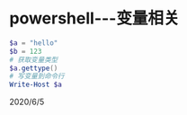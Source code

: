 # powershell---变量相关

```powershell
$a = "hello"
$b = 123
# 获取变量类型
$a.gettype()
# 写变量到命令行
Write-Host $a
```


2020/6/5  
